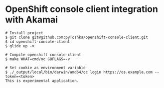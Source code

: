 OpenShift console client integration with Akamai
==============================

```
# Install project
$ git clone git@github.com:pyToshka/openshift-console-client.git
$ cd openshift-console-client
$ glide up -v

# Compile openshift console client
$ make WHAT=cmd/oc GOFLAGS=-v

# Set cookie as environment variable
$ ./_output/local/bin/darwin/amd64/oc login https://os.example.com --token=<token>
This is experimental application.
```
